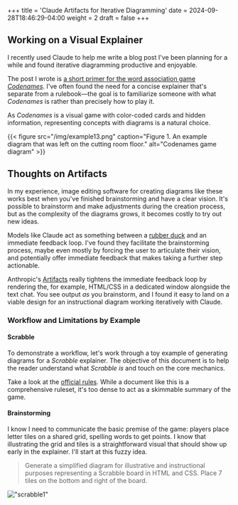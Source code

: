 +++
title = 'Claude Artifacts for Iterative Diagramming'
date = 2024-09-28T18:46:29-04:00
weight = 2
draft = false
+++

## Working on a Visual Explainer

I recently used Claude to help me write a blog post I've been planning for a while and found iterative diagramming productive and enjoyable.

The post I wrote is [a short primer for the word association game *Codenames*](../codenames-primer/). I've often found the need for a concise explainer that's separate from a rulebook—the goal is to familiarize someone with what *Codenames* is rather than precisely how to play it.

As *Codenames* is a visual game with color-coded cards and hidden information, representing concepts with diagrams is a natural choice. 

{{< figure src="/img/example13.png" caption="Figure 1. An example diagram that was left on the cutting room floor." alt="Codenames game diagram" >}}

## Thoughts on Artifacts

In my experience, image editing software for creating diagrams like these works best when you've finished brainstorming and have a clear vision. It's possible to brainstorm and make adjustments during the creation process, but as the complexity of the diagrams grows, it becomes costly to try out new ideas. 

Models like Claude act as something between a [rubber duck](https://en.wikipedia.org/wiki/Rubber_duck_debugging) and an immediate feedback loop. I've found they facilitate the brainstorming process, maybe even mostly by forcing the user to articulate their vision, and potentially offer immediate feedback that makes taking a further step actionable.

Anthropic's [Artifacts](https://www.anthropic.com/news/artifacts) really tightens the immediate feedback loop by rendering the, for example, HTML/CSS in a dedicated window alongside the text chat. You see output *as* you brainstorm, and I found it easy to land on a viable design for an instructional diagram working iteratively with Claude.  

### Workflow and Limitations by Example

#### Scrabble

To demonstrate a workflow, let's work through a toy example of generating diagrams for a *Scrabble* explainer. The objective of this document is to help the reader understand what *Scrabble* *is* and touch on the core mechanics. 

Take a look at the [official rules](https://www.hasbro.com/common/instruct/Scrabble_(2003).pdf). While a document like this is a comprehensive ruleset, it's too dense to act as a skimmable summary of the game.

#### Brainstorming

I know I need to communicate the basic premise of the game: players place letter tiles on a shared grid, spelling words to get points. I know that illustrating the grid and tiles is a straightforward visual that should show up early in the explainer. I'll start at this fuzzy idea.

> Generate a simplified diagram for illustrative and instructional purposes representing a Scrabble board in HTML and CSS. Place 7 tiles on the bottom and right of the board.

!["scrabble1"](/img/scrabble1.png)






